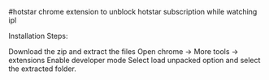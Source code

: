 #hotstar
chrome extension to unblock hotstar subscription while watching ipl

Installation Steps:

  Download the zip and extract the files
  Open chrome -> More tools -> extensions
  Enable developer mode
  Select load unpacked option and select the extracted folder.

  